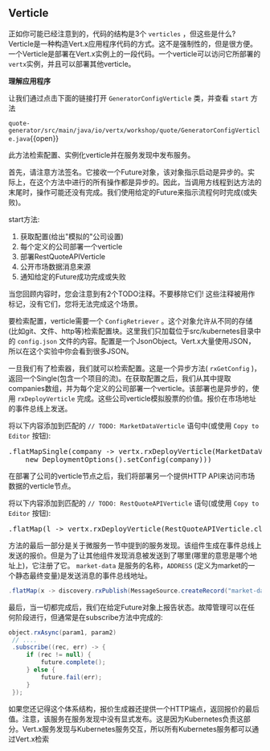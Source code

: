 ## Verticle

正如你可能已经注意到的，代码的结构是3个 ``verticles`` ，但这些是什么? Verticle是一种构造Vert.x应用程序代码的方式。这不是强制性的，但是很方便。一个Verticle是部署在Vert.x实例上的一段代码。一个verticle可以访问它所部署的`vertx`实例，并且可以部署其他verticle。

**理解应用程序**

让我们通过点击下面的链接打开 ``GeneratorConfigVerticle`` 类，并查看 ``start`` 方法

``quote-generator/src/main/java/io/vertx/workshop/quote/GeneratorConfigVerticle.java``{{open}}

此方法检索配置、实例化verticle并在服务发现中发布服务。

首先，请注意方法签名。它接收一个Future对象，该对象指示启动是异步的。实际上，在这个方法中进行的所有操作都是异步的。因此，当调用方线程到达方法的末尾时，操作可能还没有完成。我们使用给定的Future来指示流程何时完成(或失败)。

start方法:

1. 获取配置(给出"模拟的"公司设置)
2. 每个定义的公司部署一个verticle
3. 部署RestQuoteAPIVerticle
4. 公开市场数据消息来源
5. 通知给定的Future成功完成或失败

当您回顾内容时，您会注意到有2个TODO注释。不要移除它们! 这些注释被用作标记，没有它们，您将无法完成这个场景。

要检索配置，verticle需要一个 ``ConfigRetriever`` 。这个对象允许从不同的存储(比如git、文件、http等)检索配置块。这里我们只加载位于src/kubernetes目录中的 ``config.json`` 文件的内容。配置是一个JsonObject。Vert.x大量使用JSON，所以在这个实验中你会看到很多JSON。

一旦我们有了检索器，我们就可以检索配置。这是一个异步方法( ``rxGetConfig`` )，返回一个Single(包含一个项目的流)。在获取配置之后，我们从其中提取companies数组，并为每个定义的公司部署一个verticle。该部署也是异步的，使用 ``rxDeployVerticle`` 完成。这些公司verticle模拟股票的价值。报价在市场地址的事件总线上发送。

将以下内容添加到匹配的 ``// TODO: MarketDataVerticle`` 语句中(或使用 ``Copy to Editor`` 按钮):

<pre class="file" data-filename="src/main/java/io/vertx/workshop/quote/GeneratorConfigVerticle.java" data-target="insert" data-marker="// TODO: MarketDataVerticle">
.flatMapSingle(company -> vertx.rxDeployVerticle(MarketDataVerticle.class.getName(),
    new DeploymentOptions().setConfig(company)))
</pre>

在部署了公司的verticle节点之后，我们将部署另一个提供HTTP API来访问市场数据的verticle节点。

将以下内容添加到匹配的 ``// TODO: RestQuoteAPIVerticle`` 语句(或使用 ``Copy to Editor`` 按钮):

<pre class="file" data-filename="quote-generator/src/main/java/io/vertx/workshop/quote/GeneratorConfigVerticle.java" data-target="insert" data-marker="// TODO: RestQuoteAPIVerticle">
.flatMap(l -> vertx.rxDeployVerticle(RestQuoteAPIVerticle.class.getName()))
</pre>

方法的最后一部分是关于微服务一节中提到的服务发现。该组件生成在事件总线上发送的报价。但是为了让其他组件发现消息被发送到了哪里(哪里的意思是哪个地址上)，它注册了它。 ``market-data`` 是服务的名称，``ADDRESS`` (定义为market的一个静态最终变量)是发送消息的事件总线地址。

```java
.flatMap(x -> discovery.rxPublish(MessageSource.createRecord("market-data", ADDRESS)))
```

最后，当一切都完成后，我们在给定Future对象上报告状态。故障管理可以在任何阶段进行，但通常是在subscribe方法中完成的:

```java
object.rxAsync(param1, param2)
 // ....
 .subscribe((rec, err) -> {
     if (rec != null) {
         future.complete();
     } else {
         future.fail(err);
     }
 });
```

如果您还记得这个体系结构，报价生成器还提供一个HTTP端点，返回报价的最后值。注意，该服务在服务发现中没有显式发布。这是因为Kubernetes负责这部分。Vert.x服务发现与Kubernetes服务交互，所以所有Kubernetes服务都可以通过Vert.x检索